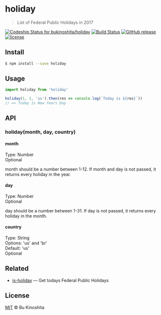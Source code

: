 # holiday
> List of Federal Public Holidays in 2017

[![Codeship Status for bukinoshita/holiday](https://app.codeship.com/projects/f81b98e0-dde4-0134-65d6-666b8ac96438/status?branch=master)](https://app.codeship.com/projects/204623)
[![Build Status](https://travis-ci.org/bukinoshita/holiday.svg?branch=master)](https://travis-ci.org/bukinoshita/holiday)
[![GitHub release](https://img.shields.io/github/release/bukinoshita/holiday.svg)](https://www.npmjs.com/package/holiday)
[![license](https://img.shields.io/github/license/bukinoshita/holiday.svg)](https://raw.githubusercontent.com/bukinoshita/holiday/master/LICENSE)

## Install
```bash
$ npm install --save holiday
```

## Usage
```js
import holiday from 'holiday'

holiday(1, 1, 'us').then(res => console.log(`Today is ${res}`))
// => Today is New Years Day
```

## API
### holiday(month, day, country)

#### month
Type: Number<br/>
Optional

month should be a number between 1-12. If month and day is not passed, it returns every holiday in the year.

#### day
Type: Number<br/>
Optional

day should be a number between 1-31. If day is not passed, it returns every holiday in the month.

#### country
Type: String<br/>
Options: 'us' and 'br'<br/>
Default: 'us'<br/>
Optional

## Related
- [is-holiday](https://github.com/bukinoshita/is-holiday) — Get todays Federal Public Holidays

## License
[MIT](https://github.com/bukinoshita/holiday/blob/master/LICENSE) &copy; Bu Kinoshita
